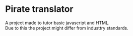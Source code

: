 # Pirate translator
A project made to tutor basic javascript and HTML. <br />
Due to this the project might differ from industtry standards.